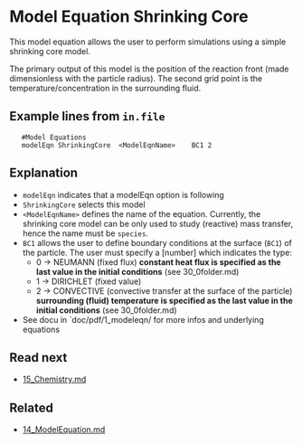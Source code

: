 Model Equation Shrinking Core
======================
This model equation allows the user to perform simulations using a simple shrinking core model. 

The primary output of this model is the position of the reaction front (made dimensionless with the particle radius). The second grid point is the temperature/concentration in the surrounding fluid.


Example lines from `in.file`
-----------------------------

````
   #Model Equations
   modelEqn ShrinkingCore  <ModelEqnName>    BC1 2
```` 
 Explanation
----------------
 - `modelEqn` indicates that a modelEqn option is following
 - `ShrinkingCore` selects this model 
 - `<ModelEqnName>` defines the name of the equation. Currently, the shrinking core model can be only used to study (reactive) mass transfer, hence the name must be `species`.
 - `BC1` allows the user to define boundary conditions at the surface (`BC1`) of the particle. The user must specify a [number] which indicates the type:
    * 0 -> NEUMANN (fixed flux) **constant heat flux is specified as the last value in the initial conditions** (see 30_0folder.md)
    * 1 -> DIRICHLET (fixed value) 
    * 2 -> CONVECTIVE (convective transfer at the surface of the particle) **surrounding (fluid) temperature is specified as the last value in the initial conditions** (see 30_0folder.md)
 - See docu in `doc/pdf/1_modeleqn/ for more infos and underlying equations
   
 
Read next
-----------
 - [15_Chemistry.md](15_Chemistry.md)

Related
----------
 - [14_ModelEquation.md](14_ModelEquation.md)

